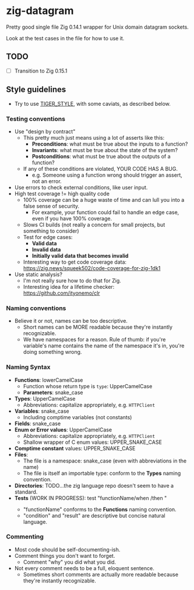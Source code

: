 # zig-datagram

Pretty good single file Zig 0.14.1 wrapper for Unix domain datagram sockets.

Look at the test cases in the file for how to use it.

## TODO

- [ ] Transition to Zig 0.15.1

## Style guidelines

- Try to use [TIGER_STYLE](https://github.com/tigerbeetle/tigerbeetle/blob/main/docs/TIGER_STYLE.md), with some caviats, as described below.

### Testing conventions

- Use "design by contract"
  - This pretty much just means using a lot of asserts like this:
    - **Preconditions**: what must be true about the inputs to a function?
    - **Invariants**: what must be true about the state of the system?
    - **Postconditions**: what must be true about the outputs of a function?
  - If any of these conditions are violated, YOUR CODE HAS A BUG.
    - e.g. Someone using a function wrong should trigger an assert, not an error.
- Use errors to check external conditions, like user input.
- High test coverage != high quality code
  - 100% coverage can be a huge waste of time and can lull you into a false sense of security.
    - For example, your function could fail to handle an edge case, even if you have 100% coverage.
  - Slows CI builds (not really a concern for small projects, but something to consider)
  - Test for edge cases:
    - **Valid data**
    - **Invalid data**
    - **Initially valid data that becomes invalid**
  - Interesting way to get code coverage data: https://zig.news/squeek502/code-coverage-for-zig-1dk1
- Use static analysis?
  - I'm not really sure how to do that for Zig.
  - Interesting idea for a lifetime checker: https://github.com/ityonemo/clr

### Naming conventions

- Believe it or not, names can be too descriptive.
  - Short names can be MORE readable because they're instantly recognizable.
  - We have namespaces for a reason. Rule of thumb: if you're variable's name contains the name of the namespace it's in, you're doing something wrong.

### Naming Syntax

- **Functions**: lowerCamelCase
  - Function whose return type is `type`: UpperCamelCase
  - **Parameters**: snake_case
- **Types**: UpperCamelCase
  - Abbreviations: capitalize appropriately, e.g. `HTTPClient`
- **Variables**: snake_case
  - Including comptime variables (not constants)
- **Fields**: snake_case
- **Enum or Error values**: UpperCamelCase
  - Abbreviations: capitalize appropriately, e.g. `HTTPClient`
  - Shallow wrapper of C enum values: UPPER_SNAKE_CASE
- **Comptime constant** values: UPPER_SNAKE_CASE
- **Files**:
  - The file is a namespace: snake_case (even with abbreviations in the name)
  - The file is itself an importable type: conform to the **Types** naming convention.
- **Directories**: TODO...the zig language repo doesn't seem to have a standard.
- **Tests** (WORK IN PROGRESS): test "functionName/when <condition>/then <result>"
  - "functionName" conforms to the **Functions** naming convention.
  - "condition" and "result" are descriptive but concise natural language.

### Commenting

- Most code should be self-documenting-ish.
- Comment things you don't want to forget.
  - Comment "why" you did what you did.
- Not every comment needs to be a full, eloquent sentence.
  - Sometimes short comments are actually more readable because they're instantly recognizable.
